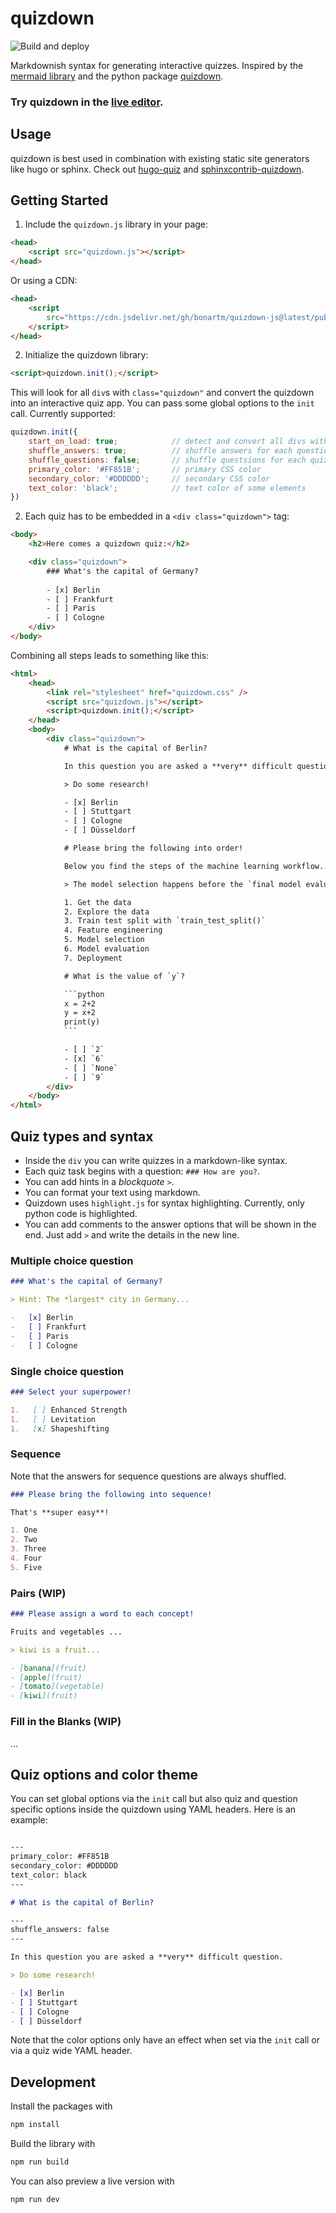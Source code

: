 # quizdown

![Build and deploy](https://github.com/bonartm/quizdown-js/workflows/Build%20and%20deploy/badge.svg)

Markdownish syntax for generating interactive quizzes. Inspired by the [mermaid library](https://mermaid-js.github.io/mermaid/#/) and the python package [quizdown](https://github.com/jjfiv/quizdown).


### Try quizdown in the [**live editor**](https://bonartm.github.io/quizdown-live-editor/).


## Usage

quizdown is best used in combination with existing static site generators like hugo or sphinx. Check out
[hugo-quiz](https://github.com/bonartm/hugo-quiz) and [sphinxcontrib-quizdown](https://github.com/bonartm/sphinxcontrib-quizdown).


## Getting Started

1. Include the `quizdown.js` library in your page:

```html
<head>
    <script src="quizdown.js"></script>
</head>
```

Or using a CDN: 

```html
<head>
    <script 
        src="https://cdn.jsdelivr.net/gh/bonartm/quizdown-js@latest/public/build/quizdown.js">
    </script>
</head>
```


2. Initialize the quizdown library:

```html
<script>quizdown.init();</script>
```

This will look for all `div`s with `class="quizdown"` and convert the quizdown into an interactive quiz app.
You can pass some global options to the `init` call. Currently supported:

```javascript
quizdown.init({
	start_on_load: true;			// detect and convert all divs with class quizdown
    shuffle_answers: true;			// shuffle answers for each question
    shuffle_questions: false;       // shuffle questsions for each quiz
    primary_color: '#FF851B';       // primary CSS color
    secondary_color: '#DDDDDD';     // secondary CSS color
    text_color: 'black';            // text color of some elements
})
```


2. Each quiz has to be embedded in a `<div class="quizdown">` tag:

```html
<body>
    <h2>Here comes a quizdown quiz:</h2>

    <div class="quizdown">
        ### What's the capital of Germany? 
        
        - [x] Berlin
        - [ ] Frankfurt 
        - [ ] Paris 
        - [ ] Cologne
    </div>
</body>
```

Combining all steps leads to something like this:

```html
<html>
    <head>
        <link rel="stylesheet" href="quizdown.css" />
        <script src="quizdown.js"></script>
		<script>quizdown.init();</script>
    </head>
    <body>
        <div class="quizdown">
			# What is the capital of Berlin?

			In this question you are asked a **very** difficult question.

			> Do some research!

			- [x] Berlin
			- [ ] Stuttgart
			- [ ] Cologne
			- [ ] Düsseldorf

			# Please bring the following into order!

			Below you find the steps of the machine learning workflow. Do you find the **correct order**?

			> The model selection happens before the `final model evaluaton`!

			1. Get the data
			2. Explore the data
			3. Train test split with `train_test_split()`
			4. Feature engineering
			5. Model selection
			6. Model evaluation
			7. Deployment

			# What is the value of `y`?

			```python
			x = 2+2
			y = x+2
			print(y)
			```

			- [ ] `2`
			- [x] `6`
			- [ ] `None`
			- [ ] `9`
        </div>
    </body>
</html>
```

## Quiz types and syntax

- Inside the `div` you can write quizzes in a markdown-like syntax.
- Each quiz task begins with a question: `### How are you?`.
- You can add hints in a *blockquote* `>`.
- You can format your text using markdown.
- Quizdown uses `highlight.js` for syntax highlighting. Currently, only python code is highlighted.
- You can add comments to the answer options that will be shown in the end. Just add `>` and write the details in the new line.

### Multiple choice question

```markdown
### What's the capital of Germany?

> Hint: The *largest* city in Germany...

-   [x] Berlin
-   [ ] Frankfurt
-   [ ] Paris
-   [ ] Cologne
```

### Single choice question

```markdown
### Select your superpower!

1.   [ ] Enhanced Strength
1.   [ ] Levitation
1.   [x] Shapeshifting
```

### Sequence

Note that the answers for sequence questions are always shuffled.

```markdown
### Please bring the following into sequence!

That's **super easy**!

1. One
2. Two
3. Three
4. Four
5. Five
```

### Pairs (WIP)

```markdown
### Please assign a word to each concept!

Fruits and vegetables ...

> kiwi is a fruit...

- [banana](fruit)
- [apple](fruit)
- [tomato](vegetable)
- [kiwi](fruit)
```

### Fill in the Blanks (WIP)

...

## Quiz options and color theme

You can set global options via the `init` call but also quiz and question specific options 
inside the quizdown using YAML headers. Here is an example:

```markdown

---
primary_color: #FF851B
secondary_color: #DDDDDD
text_color: black			
---

# What is the capital of Berlin?

---				
shuffle_answers: false				
---

In this question you are asked a **very** difficult question.

> Do some research!

- [x] Berlin
- [ ] Stuttgart
- [ ] Cologne
- [ ] Düsseldorf

```

Note that the color options only have an effect when set via the `init` call or via 
a quiz wide YAML header. 



## Development

Install the packages with 

```bash
npm install
```

Build the library with

```bash
npm run build
```

You can also preview a live version with

```bash
npm run dev
```
